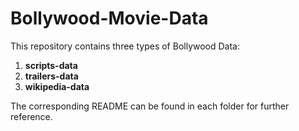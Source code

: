 # Bollywood-Movie-Data

This repository contains three types of Bollywood Data: 
1. __scripts-data__
2. __trailers-data__ 
3. __wikipedia-data__ 

The corresponding README can be found in each folder for further reference. 
